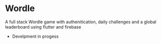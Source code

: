 # Wordle

A full stack Wordle game with authenitication, daily challenges and a global leaderboard using flutter and firebase

- Develpment in progess


